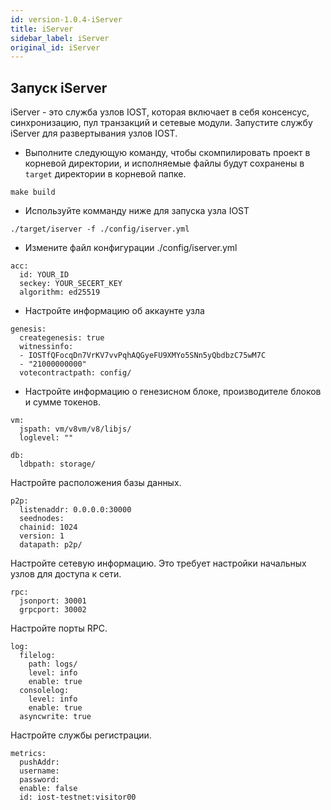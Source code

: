 ```yaml
---
id: version-1.0.4-iServer
title: iServer
sidebar_label: iServer
original_id: iServer
---
```


## Запуск iServer

 iServer - это служба узлов IOST, которая включает в себя консенсус, синхронизацию, пул транзакций и сетевые модули. Запустите службу iServer для развертывания узлов IOST.

* Выполните следующую команду, чтобы скомпилировать проект в корневой директории, и исполняемые файлы будут сохранены в `target` директории в корневой папке.

```
make build
```

* Используйте комманду ниже для запуска узла IOST

```
./target/iserver -f ./config/iserver.yml
```

* Измените файл конфигурации ./config/iserver.yml

```
acc:
  id: YOUR_ID
  seckey: YOUR_SECERT_KEY
  algorithm: ed25519
```

* Настройте информацию об аккаунте узла

```
genesis:
  creategenesis: true
  witnessinfo:
  - IOSTfQFocqDn7VrKV7vvPqhAQGyeFU9XMYo5SNn5yQbdbzC75wM7C
  - "21000000000"
  votecontractpath: config/
```

* Настройте информацию о генезисном блоке, производителе блоков и сумме токенов.


```
vm:
  jspath: vm/v8vm/v8/libjs/
  loglevel: ""

```


```
db:
  ldbpath: storage/
```

Настройте расположения базы данных.


```
p2p:
  listenaddr: 0.0.0.0:30000
  seednodes:
  chainid: 1024
  version: 1
  datapath: p2p/
```

Настройте сетевую информацию. Это требует настройки начальных узлов для доступа к сети.

```
rpc:
  jsonport: 30001
  grpcport: 30002
```

Настройте порты RPC.


```
log:
  filelog:
    path: logs/
    level: info
    enable: true
  consolelog:
    level: info
    enable: true
  asyncwrite: true
```

Настройте службы регистрации.


```
metrics:
  pushAddr:
  username:
  password:
  enable: false
  id: iost-testnet:visitor00
```
